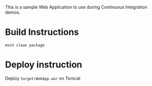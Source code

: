 This is a sample Web Application to use during Continuous Integration demos.

# Build Instructions


```
mvn3 clean package
```

# Deploy instruction

Deploy ```target/WebApp.war``` on Tomcat
 
